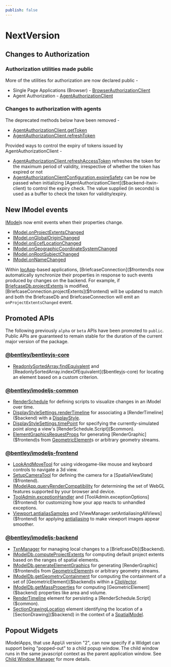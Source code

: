 ```yaml
---
publish: false
---
```

# NextVersion

## Changes to Authorization

### Authorization utilities made public

More of the utilities for authorization are now declared public -

- Single Page Applications (Browser) - [BrowserAuthorizationClient]($frontend-authorization-client)
- Agent Authorization - [AgentAuthorizationClient]($backend-itwin-client)

### Changes to authorization with agents

The deprecated methods below have been removed -

- [AgentAuthorizationClient.getToken]($backend-itwin-client)
- [AgentAuthorizationClient.refreshToken]($backend-itwin-client)

Provided ways to control the expiry of tokens issued by AgentAuthorizationClient -

- [AgentAuthorizationClient.refreshAccessToken]($backend-itwin-client) refreshes the token for the maximum period of validity, irrespective of whether the token has expired or not
- [AgentAuthorizationClientConfiguration.expireSafety]($backend-itwin-client) can be now be passed when initializing [AgentAuthorizationClient]($backend-itwin-client) to control the expiry check. The value supplied (in seconds) is used as a buffer to check the token for validity/expiry.

## New IModel events

[IModel]($common)s now emit events when their properties change.

- [IModel.onProjectExtentsChanged]($common)
- [IModel.onGlobalOriginChanged]($common)
- [IModel.onEcefLocationChanged]($common)
- [IModel.onGeographicCoordinateSystemChanged]($common)
- [IModel.onRootSubjectChanged]($common)
- [IModel.onNameChanged]($common)

Within [IpcApp]($frontend)-based applications, [BriefcaseConnection]($frontend)s now automatically synchronize their properties in response to such events produced by changes on the backend. For example, if [BriefcaseDb.projectExtents]($backend) is modified, [BriefcaseConnection.projectExtents]($frontend) will be updated to match and both the BriefcaseDb and BriefcaseConnection will emit an `onProjectExtentsChanged` event.

## Promoted APIs

The following previously `alpha` or `beta` APIs have been promoted to `public`. Public APIs are guaranteed to remain stable for the duration of the current major version of the package.

### [@bentley/bentleyjs-core](https://www.itwinjs.org/reference/bentleyjs-core/)

- [ReadonlySortedArray.findEquivalent]($bentleyjs-core) and [ReadonlySortedArray.indexOfEquivalent]($bentleyjs-core) for locating an element based on a custom criterion.

### [@bentley/imodeljs-common](https://www.itwinjs.org/reference/imodeljs-common/)

- [RenderSchedule]($common) for defining scripts to visualize changes in an iModel over time.
- [DisplayStyleSettings.renderTimeline]($common) for associating a [RenderTimeline]($backend) with a [DisplayStyle]($backend).
- [DisplayStyleSettings.timePoint]($common) for specifying the currently-simulated point along a view's [RenderSchedule.Script]($common).
- [ElementGraphicsRequestProps]($common) for generating [RenderGraphic]($frontend)s from [GeometricElement]($backend)s or arbitrary geometry streams.

### [@bentley/imodeljs-frontend](https://www.itwinjs.org/reference/imodeljs-frontend/)

- [LookAndMoveTool]($frontend) for using videogame-like mouse and keyboard controls to navigate a 3d view.
- [SetupCameraTool]($frontend) for defining the camera for a [SpatialViewState]($frontend).
- [IModelApp.queryRenderCompatibility]($frontend) for determining the set of WebGL features supported by your browser and device.
- [ToolAdmin.exceptionHandler]($frontend) and [ToolAdmin.exceptionOptions]($frontend) for customizing how your app reacts to unhandled exceptions.
- [Viewport.antialiasSamples]($frontend) and [ViewManager.setAntialiasingAllViews]($frontend) for applying [antialiasing](https://en.wikipedia.org/wiki/Multisample_anti-aliasing) to make viewport images appear smoother.

### [@bentley/imodeljs-backend](https://www.itwinjs.org/reference/imodeljs-backend/)

- [TxnManager]($backend) for managing local changes to a [BriefcaseDb]($backend).
- [IModelDb.computeProjectExtents]($backend) for computing default project extents based on the ranges of spatial elements.
- [IModelDb.generateElementGraphics]($backend) for generating [RenderGraphic]($frontend)s from [GeometricElement]($backend)s or arbitrary geometry streams.
- [IModelDb.getGeometryContainment]($backend) for computing the containment of a set of [GeometricElement]($backend)s within a [ClipVector]($geometry-core).
- [IModelDb.getMassProperties]($backend) for computing [GeometricElement]($backend) properties like area and volume.
- [RenderTimeline]($backend) element for persisting a [RenderSchedule.Script]($common).
- [SectionDrawingLocation]($backend) element identifying the location of a [SectionDrawing]($backend) in the context of a [SpatialModel]($backend).

## Popout Widgets

IModelApps, that use AppUi version "2", can now specify if a Widget can support being "popped-out" to a child popup window. The child window runs in the same javascript context as the parent application window. See [Child Window Manager]($docs/learning/ui/framework/ChildWindows.md) for more details.
